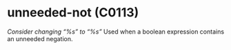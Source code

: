 # unneeded-not (C0113)

*Consider changing “%s” to “%s”* Used when a boolean expression contains
an unneeded negation.
